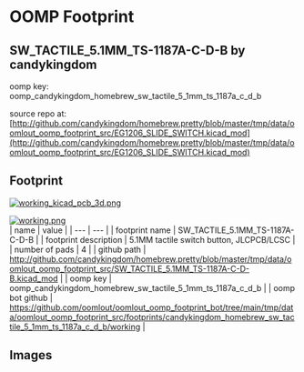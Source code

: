 # OOMP Footprint  
## SW_TACTILE_5.1MM_TS-1187A-C-D-B  by candykingdom  
  
oomp key: oomp_candykingdom_homebrew_sw_tactile_5_1mm_ts_1187a_c_d_b  
  
source repo at: [http://github.com/candykingdom/homebrew.pretty/blob/master/tmp/data/oomlout_oomp_footprint_src/‎EG1206‎_SLIDE_SWITCH.kicad_mod](http://github.com/candykingdom/homebrew.pretty/blob/master/tmp/data/oomlout_oomp_footprint_src/‎EG1206‎_SLIDE_SWITCH.kicad_mod)  
## Footprint  
  
[![working_kicad_pcb_3d.png](working_kicad_pcb_3d_600.png)](working_kicad_pcb_3d.png)  
  
[![working.png](working_600.png)](working.png)  
| name | value | 
| --- | --- | 
| footprint name | SW_TACTILE_5.1MM_TS-1187A-C-D-B | 
| footprint description | 5.1MM tactile switch button, JLCPCB/LCSC | 
| number of pads | 4 | 
| github path | http://github.com/candykingdom/homebrew.pretty/blob/master/tmp/data/oomlout_oomp_footprint_src/SW_TACTILE_5.1MM_TS-1187A-C-D-B.kicad_mod | 
| oomp key | oomp_candykingdom_homebrew_sw_tactile_5_1mm_ts_1187a_c_d_b | 
| oomp bot github | https://github.com/oomlout/oomlout_oomp_footprint_bot/tree/main/tmp/data/oomlout_oomp_footprint_src/footprints/candykingdom_homebrew_sw_tactile_5_1mm_ts_1187a_c_d_b/working | 
## Images  
